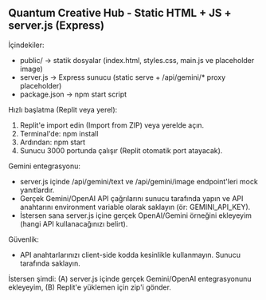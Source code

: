 Quantum Creative Hub - Static HTML + JS + server.js (Express)
---------------------------------------------------------------

İçindekiler:
- public/           -> statik dosyalar (index.html, styles.css, main.js ve placeholder image)
- server.js         -> Express sunucu (static serve + /api/gemini/* proxy placeholder)
- package.json      -> npm start script

Hızlı başlatma (Replit veya yerel):
1) Replit'e import edin (Import from ZIP) veya yerelde açın.
2) Terminal'de: npm install
3) Ardından: npm start
4) Sunucu 3000 portunda çalışır (Replit otomatik port atayacak).

Gemini entegrasyonu:
- server.js içinde /api/gemini/text ve /api/gemini/image endpoint'leri mock yanıtlardır.
- Gerçek Gemini/OpenAI API çağrılarını sunucu tarafında yapın ve API anahtarını environment variable olarak saklayın (ör: GEMINI_API_KEY).
- İstersen sana server.js içine gerçek OpenAI/Gemini örneğini ekleyeyim (hangi API kullanacağınızı belirt).

Güvenlik:
- API anahtarlarınızı client-side kodda kesinlikle kullanmayın. Sunucu tarafında saklayın.

İstersen şimdi: (A) server.js içinde gerçek Gemini/OpenAI entegrasyonunu ekleyeyim, (B) Replit'e yüklemen için zip'i gönder. 
